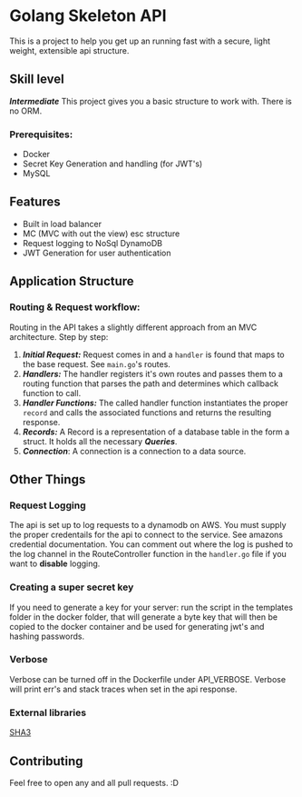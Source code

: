 # Golang Skeleton API
This is a project to help you get up an running fast with a secure, light weight, extensible api structure.

## Skill level
***Intermediate***
This project gives you a basic structure to work with. There is no ORM.
### Prerequisites:
- Docker
- Secret Key Generation and handling (for JWT's)
- MySQL

## Features
- Built in load balancer
- MC (MVC with out the view) esc structure
- Request logging to NoSql DynamoDB
- JWT Generation for user authentication


## Application Structure
### Routing & Request workflow:
Routing in the API takes a slightly different approach from an MVC architecture.
Step by step:
1. ***Initial Request:*** Request comes in and a `handler` is found that maps to the base request. See `main.go`'s routes.
2. ***Handlers:*** The handler registers it's own routes and passes them to a routing function that parses the path and 
determines which callback function to call.
3. ***Handler Functions:*** The called handler function instantiates the proper `record` and calls the associated functions and returns the resulting response.
4. ***Records:*** A Record is a representation of a database table in the form a struct. It holds all the necessary ***Queries***.
6. ***Connection***: A connection is a connection to a data source.

## Other Things
### Request Logging
The api is set up to log requests to a dynamodb on AWS. You must supply the proper credentails for the api to connect to the service.
See amazons credential documentation. You can comment out where the log is pushed to the log channel in the RouteController 
function in the `handler.go` file if you want to **disable** logging.

### Creating a super secret key
If you need to generate a key for your server: run the script in the templates folder in the docker folder, that will generate a byte key that will then be copied to the docker container and be used for generating jwt's and hashing passwords.

### Verbose
Verbose can be turned off in the Dockerfile under API_VERBOSE. Verbose will print err's and stack traces when set in the api response.
 
### External libraries
[SHA3](http://golang.org/x/crypto/sha3)

## Contributing
Feel free to open any and all pull requests. :D
